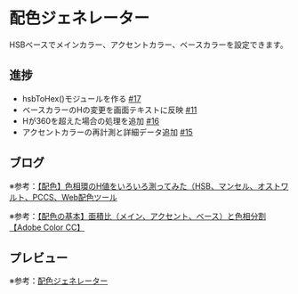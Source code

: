 # 配色ジェネレーター

HSBベースでメインカラー、アクセントカラー、ベースカラーを設定できます。

## 進捗

* hsbToHex()モジュールを作る [#17](https://github.com/ryo-i/color-scheme-generator/issues/17)
* ベースカラーのHの変更を画面テキストに反映 [#11](https://github.com/ryo-i/color-scheme-generator/issues/11)
* Hが360を超えた場合の処理を追加 [#16](https://github.com/ryo-i/color-scheme-generator/issues/16)
* アクセントカラーの再計測と詳細データ追加 [#15](https://github.com/ryo-i/color-scheme-generator/issues/15)

## ブログ

※参考：[【配色】色相環のH値をいろいろ測ってみた（HSB、マンセル、オストワルト、PCCS、Web配色ツール](https://www.i-ryo.com/entry/2019/02/24/211711)

※参考：[【配色の基本】面積比（メイン、アクセント、ベース）と色相分割【Adobe Color CC】](https://www.i-ryo.com/entry/2019/02/28/215606)

## プレビュー

※参考：[配色ジェネレーター](https://color-scheme-generator.vercel.app)